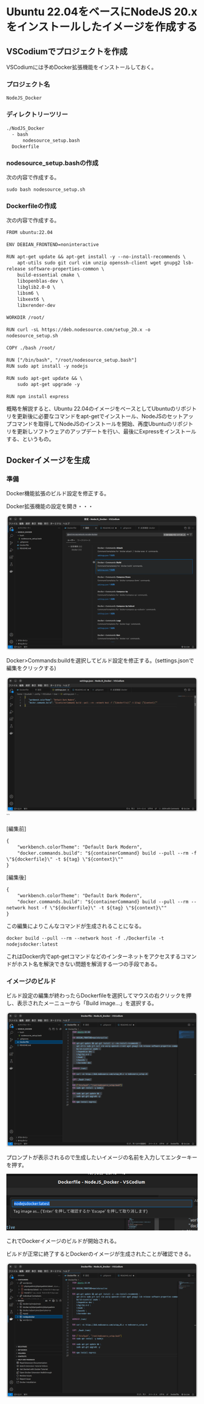 # Ubuntu 22.04をベースにNodeJS 20.xをインストールしたイメージを作成する

## VSCodiumでプロジェクトを作成

VSCodiumには予めDocker拡張機能をインストールしておく。

### プロジェクト名

```
NodeJS_Docker
```

### ディレクトリーツリー

```
./NodJS_Docker
  - bash
      nodesource_setup.bash
  Dockerfile
```

### nodesource_setup.bashの作成

次の内容で作成する。

```
sudo bash nodesource_setup.sh
```

### Dockerfileの作成

次の内容で作成する。

```
FROM ubuntu:22.04

ENV DEBIAN_FRONTEND=noninteractive

RUN apt-get update && apt-get install -y --no-install-recommends \
    apt-utils sudo git curl vim unzip openssh-client wget gnupg2 lsb-release software-properties-common \
    build-essential cmake \
    libopenblas-dev \
    libglib2.0-0 \
    libsm6 \
    libxext6 \
    libxrender-dev

WORKDIR /root/

RUN curl -sL https://deb.nodesource.com/setup_20.x -o nodesource_setup.sh

COPY ./bash /root/

RUN ["/bin/bash", "/root/nodesource_setup.bash"]
RUN sudo apt install -y nodejs

RUN sudo apt-get update && \
    sudo apt-get upgrade -y

RUN npm install express
```

概略を解説すると、Ubuntu 22.04のイメージをベースとしてUbuntuのリポジトリを更新後に必要なコマンドをapt-getでインストール、NodeJSのセットアップコマンドを取得してNodeJSのインストールを開始、再度Ubuntuのリポジトリを更新しソフトウェアのアップデートを行い、最後にExpressをインストールする、というもの。

## Dockerイメージを生成

### 準備
Docker機能拡張のビルド設定を修正する。

Docker拡張機能の設定を開き・・・

![](./assets/docker_setting.png)

Docker>Commands:buildを選択してビルド設定を修正する。(settings.jsonで編集をクリックする)

![](./assets/docker_build_setting.png)``

[編集前]
```
{
    "workbench.colorTheme": "Default Dark Modern",
    "docker.commands.build": "${containerCommand} build --pull --rm -f \"${dockerfile}\" -t ${tag} \"${context}\""
}
```
[編集後]
```
{
    "workbench.colorTheme": "Default Dark Modern",
    "docker.commands.build": "${containerCommand} build --pull --rm --network host -f \"${dockerfile}\" -t ${tag} \"${context}\""
}
```

この編集によりこんなコマンドが生成されることになる。

```
docker build --pull --rm --network host -f ./Dockerfile -t nodejsdocker:latest
```

これはDocker内でapt-getコマンドなどのインターネットをアクセスするコマンドがホスト名を解決できない問題を解消する一つの手段である。

### イメージのビルド

ビルド設定の編集が終わったらDockerfileを選択してマウスの右クリックを押し、表示されたメーニューから「Build image...」を選択する。

![](./assets/run_build.png)

プロンプトが表示されるので生成したいイメージの名前を入力してエンターキーを押す。

![](./assets/build_image_prompt.png)

これでDockerイメージのビルドが開始される。

ビルドが正常に終了するとDockerのイメージが生成されたことが確認できる。

![](./assets/build_image.png)